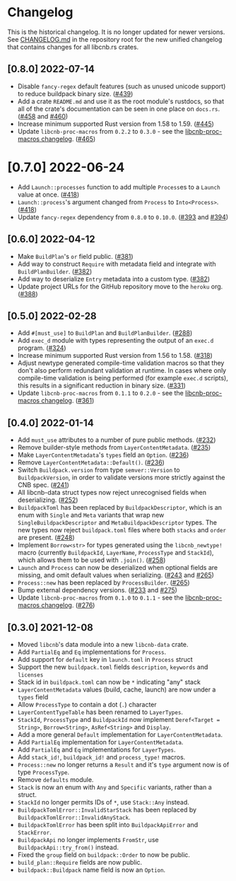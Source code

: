 # Changelog

This is the historical changelog. It is no longer updated for newer versions. See [CHANGELOG.md](../CHANGELOG.md) in the
repository root for the new unified changelog that contains changes for all libcnb.rs crates.

## [0.8.0] 2022-07-14

- Disable `fancy-regex` default features (such as unused unicode support) to reduce buildpack binary size. ([#439](https://github.com/heroku/libcnb.rs/pull/439))
- Add a crate `README.md` and use it as the root module's rustdocs, so that all of the crate's documentation can be seen in one place on `docs.rs`. ([#458](https://github.com/heroku/libcnb.rs/pull/458) and [#460](https://github.com/heroku/libcnb.rs/pull/460))
- Increase minimum supported Rust version from 1.58 to 1.59. ([#445](https://github.com/heroku/libcnb.rs/pull/445))
- Update `libcnb-proc-macros` from `0.2.2` to `0.3.0` - see the [libcnb-proc-macros changelog](../libcnb-proc-macros/HISTORICAL_CHANGELOG.md#030-2022-07-14). ([#465](https://github.com/heroku/libcnb.rs/pull/465))

# [0.7.0] 2022-06-24

- Add `Launch::processes` function to add multiple `Process`es to a `Launch` value at once. ([#418](https://github.com/heroku/libcnb.rs/pull/418))
- `Launch::process`'s argument changed from `Process` to `Into<Process>`. ([#418](https://github.com/heroku/libcnb.rs/pull/418))
- Update `fancy-regex` dependency from `0.8.0` to `0.10.0`. ([#393](https://github.com/heroku/libcnb.rs/pull/393) and [#394](https://github.com/heroku/libcnb.rs/pull/394))

## [0.6.0] 2022-04-12

- Make `BuildPlan`'s `or` field public. ([#381](https://github.com/heroku/libcnb.rs/pull/381))
- Add way to construct `Require` with metadata field and integrate with `BuildPlanBuilder`. ([#382](https://github.com/heroku/libcnb.rs/pull/382))
- Add way to deserialize `Entry` metadata into a custom type. ([#382](https://github.com/heroku/libcnb.rs/pull/382))
- Update project URLs for the GitHub repository move to the `heroku` org. ([#388](https://github.com/heroku/libcnb.rs/pull/388))

## [0.5.0] 2022-02-28

- Add `#[must_use]` to `BuildPlan` and `BuildPlanBuilder`. ([#288](https://github.com/heroku/libcnb.rs/pull/288))
- Add `exec_d` module with types representing the output of an `exec.d` program. ([#324](https://github.com/heroku/libcnb.rs/pull/324))
- Increase minimum supported Rust version from 1.56 to 1.58. ([#318](https://github.com/heroku/libcnb.rs/pull/318))
- Adjust newtype generated compile-time validation macros so that they don't also perform redundant validation at runtime. In cases where only compile-time validation is being performed (for example `exec.d` scripts), this results in a significant reduction in binary size. ([#331](https://github.com/heroku/libcnb.rs/pull/331))
- Update `libcnb-proc-macros` from `0.1.1` to `0.2.0` - see the [libcnb-proc-macros changelog](../libcnb-proc-macros/HISTORICAL_CHANGELOG.md#020-2022-02-28). ([#361](https://github.com/heroku/libcnb.rs/pull/361))

## [0.4.0] 2022-01-14

- Add `must_use` attributes to a number of pure public methods. ([#232](https://github.com/heroku/libcnb.rs/pull/232))
- Remove builder-style methods from `LayerContentMetadata`. ([#235](https://github.com/heroku/libcnb.rs/pull/235))
- Make `LayerContentMetadata`'s `types` field an `Option`. ([#236](https://github.com/heroku/libcnb.rs/pull/236))
- Remove `LayerContentMetadata::Default()`. ([#236](https://github.com/heroku/libcnb.rs/pull/236))
- Switch `Buildpack.version` from type `semver::Version` to `BuildpackVersion`, in order to validate versions more strictly against the CNB spec. ([#241](https://github.com/heroku/libcnb.rs/pull/241))
- All libcnb-data struct types now reject unrecognised fields when deserializing. ([#252](https://github.com/heroku/libcnb.rs/pull/252))
- `BuildpackToml` has been replaced by `BuildpackDescriptor`, which is an enum with `Single` and `Meta` variants that wrap new `SingleBuildpackDescriptor` and `MetaBuildpackDescriptor` types. The new types now reject `buildpack.toml` files where both `stacks` and `order` are present. ([#248](https://github.com/heroku/libcnb.rs/pull/248))
- Implement `Borrow<str>` for types generated using the `libcnb_newtype!` macro (currently `BuildpackId`, `LayerName`, `ProcessType` and `StackId`), which allows them to be used with `.join()`. ([#258](https://github.com/heroku/libcnb.rs/pull/258))
- `Launch` and `Process` can now be deserialized when optional fields are missing, and omit default values when serializing. ([#243](https://github.com/heroku/libcnb.rs/pull/243) and [#265](https://github.com/heroku/libcnb.rs/pull/265))
- `Process::new` has been replaced by `ProcessBuilder`. ([#265](https://github.com/heroku/libcnb.rs/pull/265))
- Bump external dependency versions. ([#233](https://github.com/heroku/libcnb.rs/pull/233) and [#275](https://github.com/heroku/libcnb.rs/pull/275))
- Update `libcnb-proc-macros` from `0.1.0` to `0.1.1` - see the [libcnb-proc-macros changelog](../libcnb-proc-macros/HISTORICAL_CHANGELOG.md#011-2022-01-14). ([#276](https://github.com/heroku/libcnb.rs/pull/276))

## [0.3.0] 2021-12-08

- Moved `libcnb`'s data module into a new `libcnb-data` crate.
- Add `PartialEq` and `Eq` implementations for `Process`.
- Add support for `default` key in `launch.toml` in `Process` struct
- Support the new `buildpack.toml` fields `description`, `keywords` and `licenses`
- Stack id in `buildpack.toml` can now be `*` indicating "any" stack
- `LayerContentMetadata` values (build, cache, launch) are now under a `types` field
- Allow `ProcessType` to contain a dot (`.`) character
- `LayerContentTypeTable` has been renamed to `LayerTypes`.
- `StackId`, `ProcessType` and `BuildpackId` now implement `Deref<Target = String>`, `Borrow<String>`, `AsRef<String>` and `Display`.
- Add a more general `Default` implementation for `LayerContentMetadata`.
- Add `PartialEq` implementation for `LayerContentMetadata`.
- Add `PartialEq` and `Eq` implementations for `LayerTypes`.
- Add `stack_id!`, `buildpack_id!` and `process_type!` macros.
- `Process::new` no longer returns a `Result` and it's `type` argument now is of type `ProcessType`.
- Remove `defaults` module.
- `Stack` is now an enum with `Any` and `Specific` variants, rather than a struct.
- `StackId` no longer permits IDs of `*`, use `Stack::Any` instead.
- `BuildpackTomlError::InvalidStarStack` has been replaced by `BuildpackTomlError::InvalidAnyStack`.
- `BuildpackTomlError` has been split into `BuildpackApiError` and `StackError`.
- `BuildpackApi` no longer implements `FromStr`, use `BuildpackApi::try_from()` instead.
- Fixed the `group` field on `buildpack::Order` to now be public.
- `build_plan::Require` fields are now public.
- `buildpack::Buildpack` name field is now an `Option`.
